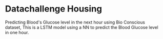 # Datachallenge Housing
Predicting Blood's Glucose level in the next hour using Bio Conscious dataset,
This is a LSTM model using a NN to predict the Blood Glucose level in one hour. 
